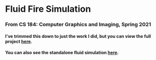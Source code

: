 # Fluid Fire Simulation

### From CS 184: Computer Graphics and Imaging, Spring 2021
#### I've trimmed this down to just the work I did, but you can view the full project [here](https://pkargupta.github.io/firemusic/fire_website/index.html).

#### You can also see the standalone fluid simulation [here](https://hmallen99.github.io/firemusic/).


